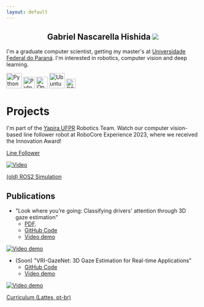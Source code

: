 ```yaml
---
layout: default
---
```


<h2 style="text-align: center;">Gabriel Nascarella Hishida <img class="profile-picture" src="https://avatars.githubusercontent.com/u/55661167?v=4"></h2>

I'm a graduate computer scientist, getting my master's at [Universidade Federal do Paraná](https://web.inf.ufpr.br/bcc/). I'm interested in robotics, computer vision and deep learning.

<div class="icon-container">
    <a href="https://www.python.org/"><img class="icon_img" alt="Python" width="40px" src="https://img.icons8.com/color/240/000000/python.png"></a>
    <a href="https://pytorch.org/"><img class="icon_img" alt="Pytorch" width="30px" src="https://pytorch.org/assets/images/logo-icon.svg"></a>
    <a href="https://uopencv.org/"><img class="icon_img" alt="OpenCV" width="30px" src="https://opencv.org/wp-content/uploads/2022/05/logo.png"></a>
    <a href="https://ubuntu.com/"><img class="icon_img" alt="Ubuntu" width="40px" src="https://img.icons8.com/color/96/000000/ubuntu--v1.png"></a>
    <a href="https://www.ros.org/"><img class="icon_img" alt="ROS" height="25px" src="https://upload.wikimedia.org/wikipedia/commons/thumb/b/bb/Ros_logo.svg/1280px-Ros_logo.svg.png"></a>
</div>



# Projects

I'm part of the [Yapira UFPR](https://www.facebook.com/ufpr.yapira) Robotics Team. Watch our computer vision-based line follower robot at RoboCore Experience 2023, where we received the Innovation Award!

[Line Follower](https://www.youtube.com/watch?v=ufpI7cly8JM)

[![Video](https://img.youtube.com/vi/ufpI7cly8JM/0.jpg)](https://www.youtube.com/watch?v=ufpI7cly8JM)

[(old) ROS2 Simulation](https://www.youtube.com/watch?v=E3LZQBVdJgE)



## Publications

* "Look where you’re going: Classifying drivers' attention through 3D gaze estimation" 
    * [PDF](./Thesis_LWYG.pdf).
    * [GitHub Code](https://github.com/VRI-UFPR/LWYG-drivers-attention)
    * [Video demo](https://www.youtube.com/watch?v=_muyewFN-GU)

[![Video demo](https://img.youtube.com/vi/_muyewFN-GU/0.jpg)](https://www.youtube.com/watch?v=_muyewFN-GU)

* (Soon) "VRI-GazeNet: 3D Gaze Estimation for Real-time Applications"
    * [GitHub Code](https://github.com/VRI-UFPR/GazeNet)
    * [Video demo](https://www.youtube.com/watch?v=s49nZorNE7A)

[![Video demo](https://img.youtube.com/vi/s49nZorNE7A/0.jpg)](https://www.youtube.com/watch?v=s49nZorNE7A)


[Curriculum (Lattes, pt-br)](http://lattes.cnpq.br/5118923055291342)
